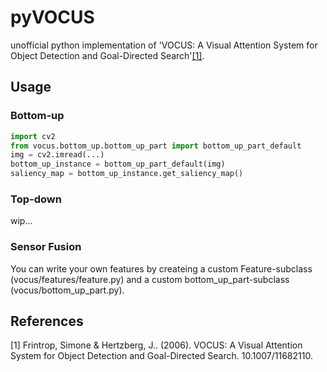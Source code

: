 # pyVOCUS
unofficial python implementation of 'VOCUS: A Visual Attention System for Object Detection and Goal-Directed Search'[[1]](#1).

## Usage
### Bottom-up
```python
import cv2
from vocus.bottom_up.bottom_up_part import bottom_up_part_default
img = cv2.imread(...)
bottom_up_instance = bottom_up_part_default(img)
saliency_map = bottom_up_instance.get_saliency_map()
```
### Top-down
wip...
### Sensor Fusion
You can write your own features by createing a custom Feature-subclass (vocus/features/feature.py) and a custom bottom_up_part-subclass (vocus/bottom_up_part.py).

## References
<a id="1">[1]</a> 
Frintrop, Simone & Hertzberg, J.. (2006). VOCUS: A Visual Attention System for Object Detection and Goal-Directed Search. 10.1007/11682110. 
